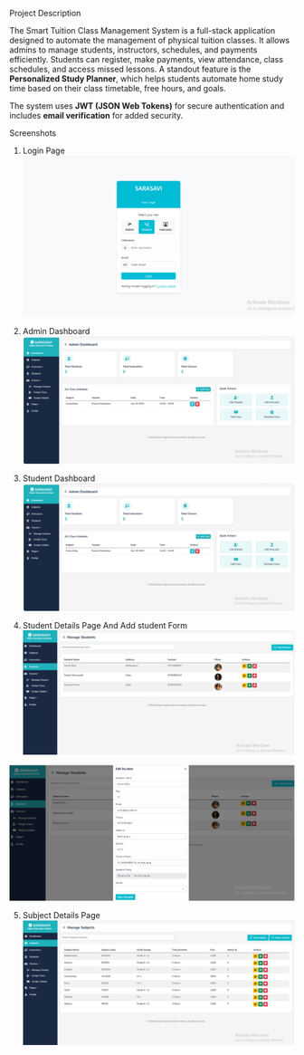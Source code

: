 Project Description

The Smart Tuition Class Management System is a full-stack application designed to automate the management of physical tuition classes. It allows admins to manage students, instructors, schedules, and payments efficiently. Students can register, make payments, view attendance, class schedules, and access missed lessons. A standout feature is the **Personalized Study Planner**, which helps students automate home study time based on their class timetable, free hours, and goals.

The system uses **JWT (JSON Web Tokens)** for secure authentication and includes **email verification** for added security.

Screenshots

1) Login Page
![image alt](https://github.com/RasanduniLakmali/Second_Semester_Final_Project/blob/8c1fa8e3369829cc18658826896ec30be2d26b7f/Screenshot%202025-04-16%20205645.png)

2) Admin Dashboard
![image alt](https://github.com/RasanduniLakmali/Second_Semester_Final_Project/blob/8c1fa8e3369829cc18658826896ec30be2d26b7f/Screenshot%202025-04-16%20205756.png)

3) Student Dashboard
![image alt](https://github.com/RasanduniLakmali/Second_Semester_Final_Project/blob/8c1fa8e3369829cc18658826896ec30be2d26b7f/Screenshot%202025-04-16%20205756.png)

4) Student Details Page And Add student Form
![image alt](https://github.com/RasanduniLakmali/Second_Semester_Final_Project/blob/8c1fa8e3369829cc18658826896ec30be2d26b7f/Screenshot%202025-04-16%20222330.png)

![image alt](https://github.com/RasanduniLakmali/Second_Semester_Final_Project/blob/8c1fa8e3369829cc18658826896ec30be2d26b7f/Screenshot%202025-04-16%20222719.png)

5) Subject Details Page
![image alt](https://github.com/RasanduniLakmali/Second_Semester_Final_Project/blob/e2a76b6e77feddcd447a7c8f6f98360c4d96c953/Screenshot%202025-04-16%20222429.png)


